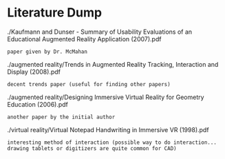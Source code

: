 Literature Dump
===============

./Kaufmann and Dunser - Summary of Usability Evaluations of an Educational Augmented Reality Application (2007).pdf

    paper given by Dr. McMahan

./augmented reality/Trends in Augmented Reality Tracking, Interaction and Display (2008).pdf

    decent trends paper (useful for finding other papers)

./augmented reality/Designing Immersive Virtual Reality for Geometry Education (2006).pdf

    another paper by the initial author

./virtual reality/Virtual Notepad Handwriting in Immersive VR (1998).pdf
    
    interesting method of interaction (possible way to do interaction...  drawing tablets or digitizers are quite common for CAD)
